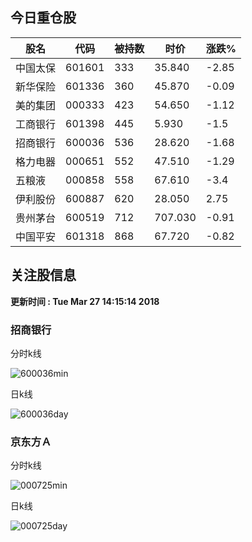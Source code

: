 
## 今日重仓股 

|股名|代码|被持数|时价|涨跌%|
|---|---|---|---|---|
|中国太保|601601|333|35.840|-2.85|
|新华保险|601336|360|45.870|-0.09|
|美的集团|000333|423|54.650|-1.12|
|工商银行|601398|445|5.930|-1.5|
|招商银行|600036|536|28.620|-1.68|
|格力电器|000651|552|47.510|-1.29|
|五粮液|000858|558|67.610|-3.4|
|伊利股份|600887|620|28.050|2.75|
|贵州茅台|600519|712|707.030|-0.91|
|中国平安|601318|868|67.720|-0.82|

## 关注股信息
**更新时间 : Tue Mar 27 14:15:14 2018**
### 招商银行 
分时k线

![600036min](http://image.sinajs.cn/newchart/min/n/sh600036.gif)

日k线

![600036day](http://image.sinajs.cn/newchart/daily/n/sh600036.gif)

### 京东方Ａ 
分时k线

![000725min](http://image.sinajs.cn/newchart/min/n/sz000725.gif)

日k线

![000725day](http://image.sinajs.cn/newchart/daily/n/sz000725.gif)
